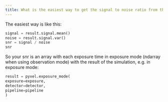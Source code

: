 ```yaml
---
title: What is the easiest way to get the signal to noise ratio from the detector data buckets?
---
```


The easiest way is like this:

```python 
signal = result.signal.mean()
noise = result.signal.var()
snr = signal / noise
snr
```

So your snr is an array with each exposure time in exposure mode 
(ndarray when using observation mode) with the result of the simulation, e.g. in exposure mode:
```python
result = pyxel.exposure_mode(
exposure=exposure,
detector=detector, 
pipeline=pipeline
)
```